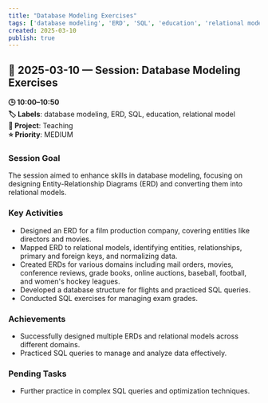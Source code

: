 ```yaml
---
title: "Database Modeling Exercises"
tags: ['database modeling', 'ERD', 'SQL', 'education', 'relational model']
created: 2025-03-10
publish: true
---
```


## 📅 2025-03-10 — Session: Database Modeling Exercises

**🕒 10:00–10:50**  
**🏷️ Labels**: database modeling, ERD, SQL, education, relational model  
**📂 Project**: Teaching  
**⭐ Priority**: MEDIUM  


### Session Goal
The session aimed to enhance skills in database modeling, focusing on designing Entity-Relationship Diagrams (ERD) and converting them into relational models.

### Key Activities
- Designed an ERD for a film production company, covering entities like directors and movies.
- Mapped ERD to relational models, identifying entities, relationships, primary and foreign keys, and normalizing data.
- Created ERDs for various domains including mail orders, movies, conference reviews, grade books, online auctions, baseball, football, and women's hockey leagues.
- Developed a database structure for flights and practiced SQL queries.
- Conducted SQL exercises for managing exam grades.

### Achievements
- Successfully designed multiple ERDs and relational models across different domains.
- Practiced SQL queries to manage and analyze data effectively.

### Pending Tasks
- Further practice in complex SQL queries and optimization techniques.
